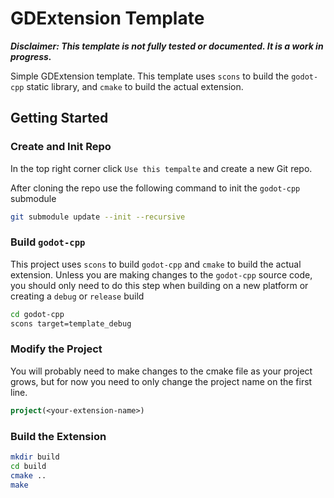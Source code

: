 # GDExtension Template

***Disclaimer: This template is not fully tested or documented. It is a work in progress.***

Simple GDExtension template. This template uses `scons` to build the `godot-cpp` static library, and `cmake` to build
the actual extension. 

## Getting Started

### Create and Init Repo
In the top right corner click `Use this tempalte` and create a new Git repo. 

After cloning the repo use the following command to init the `godot-cpp` submodule

```bash
git submodule update --init --recursive
```

### Build `godot-cpp`

This project uses `scons` to build `godot-cpp` and `cmake` to build the actual extension. Unless you are making changes 
to the `godot-cpp` source code, you should only need to do this step when building on a new platform or creating a 
`debug` or `release` build

```bash
cd godot-cpp
scons target=template_debug
```

### Modify the Project 

You will probably need to make changes to the cmake file as your project grows, but for now you need
to only change the project name on the first line. 

```cmake
project(<your-extension-name>)
```

### Build the Extension

```bash
mkdir build
cd build
cmake ..
make
```
